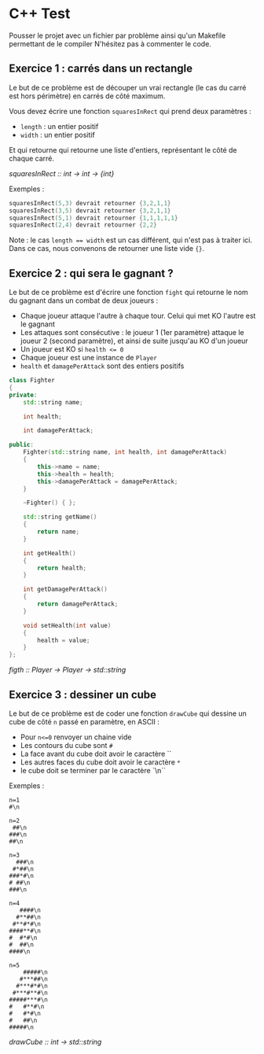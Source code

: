 # C++ Test

Pousser le projet avec un fichier par problème ainsi qu'un Makefile permettant de le compiler
N'hésitez pas à commenter le code.

## Exercice 1 : carrés dans un rectangle

Le but de ce problème est de découper un vrai rectangle (le cas du carré est hors périmètre) en carrés de côté maximum.

Vous devez écrire une fonction `squaresInRect` qui prend deux paramètres :

* `length` : un entier positif
* `width` : un entier positif

Et qui retourne qui retourne une liste d'entiers, représentant le côté de chaque carré.

_squaresInRect :: int -> int -> {int}_

Exemples :

```C++
squaresInRect(5,3) devrait retourner {3,2,1,1}
squaresInRect(3,5) devrait retourner {3,2,1,1}
squaresInRect(5,1) devrait retourner {1,1,1,1,1}
squaresInRect(2,4) devrait retourner {2,2}
```

Note : le cas `length == width` est un cas différent, qui n'est pas à traiter ici. Dans ce cas, nous convenons de retourner une liste vide `{}`.

## Exercice 2 : qui sera le gagnant ?

Le but de ce problème est d'écrire une fonction `fight` qui retourne le nom du gagnant dans un combat de deux joueurs :

* Chaque joueur attaque l'autre à chaque tour. Celui qui met KO l'autre est le gagnant
* Les attaques sont consécutive : le joueur 1 (1er paramètre) attaque le joueur 2 (second paramètre), et ainsi de suite jusqu'au KO d'un joueur
* Un joueur est KO si `health <= 0`
* Chaque joueur est une instance de `Player`
* `health` et `damagePerAttack` sont des entiers positifs

```C++
class Fighter
{
private:
    std::string name;

    int health;

    int damagePerAttack;

public:
    Fighter(std::string name, int health, int damagePerAttack)
    {
        this->name = name;
        this->health = health;
        this->damagePerAttack = damagePerAttack;
    }

    ~Fighter() { };

    std::string getName()
    {
        return name;
    }

    int getHealth()
    {
        return health;
    }

    int getDamagePerAttack()
    {
        return damagePerAttack;
    }

    void setHealth(int value)
    {
        health = value;
    }
};
```

_figth :: Player -> Player -> std::string_

## Exercice 3 : dessiner un cube

Le but de ce problème est de coder une fonction `drawCube` qui dessine un cube de côté `n` passé en paramètre, en ASCII :

* Pour `n<=0` renvoyer un chaine vide
* Les contours du cube sont `#`
* La face avant du cube doit avoir le caractère ``
* Les autres faces du cube doit avoir le caractère `*`
* le cube doit se terminer par le caractère `\n``

Exemples :

```
n=1
#\n

n=2
 ##\n
###\n
##\n

n=3
  ###\n
 #*##\n
###*#\n
# ##\n
###\n

n=4
   ####\n
  #**##\n
 #**#*#\n
####**#\n
#  #*#\n
#  ##\n
####\n

n=5
    #####\n
   #***##\n
  #***#*#\n
 #***#**#\n
#####***#\n
#   #**#\n
#   #*#\n
#   ##\n
#####\n
```

_drawCube :: int -> std::string_
